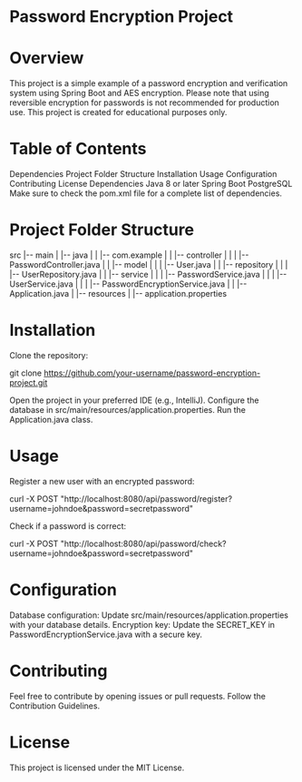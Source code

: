 # Password Encryption Project

# Overview
This project is a simple example of a password encryption and verification system using Spring Boot and AES encryption. Please note that using reversible encryption for passwords is not recommended for production use. This project is created for educational purposes only.

# Table of Contents
Dependencies
Project Folder Structure
Installation
Usage
Configuration
Contributing
License
Dependencies
Java 8 or later
Spring Boot
PostgreSQL
Make sure to check the pom.xml file for a complete list of dependencies.

# Project Folder Structure
src
|-- main
|   |-- java
|   |   |-- com.example
|   |       |-- controller
|   |       |   |-- PasswordController.java
|   |       |-- model
|   |       |   |-- User.java
|   |       |-- repository
|   |       |   |-- UserRepository.java
|   |       |-- service
|   |       |   |-- PasswordService.java
|   |       |   |-- UserService.java
|   |       |   |-- PasswordEncryptionService.java
|   |       |-- Application.java
|   |-- resources
|       |-- application.properties

# Installation
Clone the repository:

git clone https://github.com/your-username/password-encryption-project.git

Open the project in your preferred IDE (e.g., IntelliJ).
Configure the database in src/main/resources/application.properties.
Run the Application.java class.

# Usage
Register a new user with an encrypted password:

curl -X POST "http://localhost:8080/api/password/register?username=johndoe&password=secretpassword"

Check if a password is correct:

curl -X POST "http://localhost:8080/api/password/check?username=johndoe&password=secretpassword"

# Configuration
Database configuration: Update src/main/resources/application.properties with your database details.
Encryption key: Update the SECRET_KEY in PasswordEncryptionService.java with a secure key.

# Contributing
Feel free to contribute by opening issues or pull requests. Follow the Contribution Guidelines.

# License
This project is licensed under the MIT License.